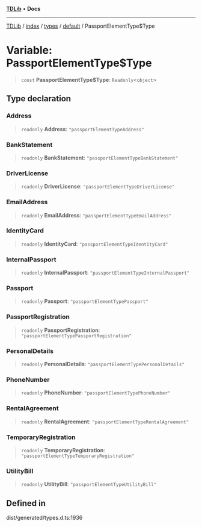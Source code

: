 [**TDLib**](../../../../../../README.md) • **Docs**

***

[TDLib](../../../../../../modules.md) / [index](../../../../../README.md) / [types](../../../README.md) / [default](../README.md) / PassportElementType$Type

# Variable: PassportElementType$Type

> `const` **PassportElementType$Type**: `Readonly`\<`object`\>

## Type declaration

### Address

> `readonly` **Address**: `"passportElementTypeAddress"`

### BankStatement

> `readonly` **BankStatement**: `"passportElementTypeBankStatement"`

### DriverLicense

> `readonly` **DriverLicense**: `"passportElementTypeDriverLicense"`

### EmailAddress

> `readonly` **EmailAddress**: `"passportElementTypeEmailAddress"`

### IdentityCard

> `readonly` **IdentityCard**: `"passportElementTypeIdentityCard"`

### InternalPassport

> `readonly` **InternalPassport**: `"passportElementTypeInternalPassport"`

### Passport

> `readonly` **Passport**: `"passportElementTypePassport"`

### PassportRegistration

> `readonly` **PassportRegistration**: `"passportElementTypePassportRegistration"`

### PersonalDetails

> `readonly` **PersonalDetails**: `"passportElementTypePersonalDetails"`

### PhoneNumber

> `readonly` **PhoneNumber**: `"passportElementTypePhoneNumber"`

### RentalAgreement

> `readonly` **RentalAgreement**: `"passportElementTypeRentalAgreement"`

### TemporaryRegistration

> `readonly` **TemporaryRegistration**: `"passportElementTypeTemporaryRegistration"`

### UtilityBill

> `readonly` **UtilityBill**: `"passportElementTypeUtilityBill"`

## Defined in

dist/generated/types.d.ts:1936
